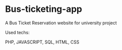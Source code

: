 # Bus-ticketing-app
A Bus Ticket Reservation website for university project

Used techs:

PHP, JAVASCRIPT, SQL, HTML, CSS
